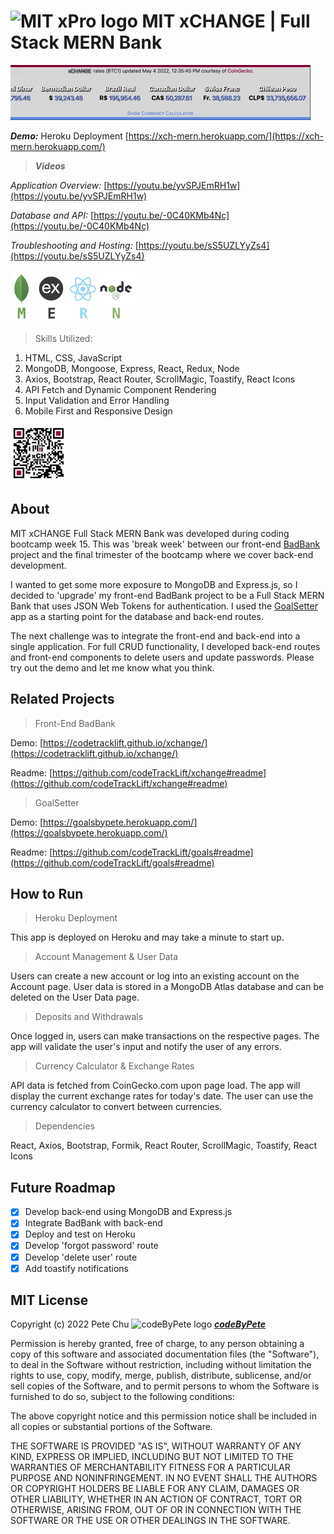# <img src='./frontend/public/favicon.ico' alt='MIT xPro logo' width='30'> **MIT xCHANGE** | Full Stack MERN Bank

<img src='./frontend/src/images/giphyStockTicker.gif' alt='MIT xCHANGE custom JavaScript stock ticker animated gif'>

 ***Demo:*** Heroku Deployment [https://xch-mern.herokuapp.com/](https://xch-mern.herokuapp.com/)
 
 >***Videos***

 *Application Overview:* [https://youtu.be/yvSPJEmRH1w](https://youtu.be/yvSPJEmRH1w)

 *Database and API:* [https://youtu.be/-0C40KMb4Nc](https://youtu.be/-0C40KMb4Nc)

 *Troubleshooting and Hosting:* [https://youtu.be/sS5UZLYyZs4](https://youtu.be/sS5UZLYyZs4)

<img src='./frontend/src/images/mernStackTrans.png' alt='MongoDB, Express.js, React.js, Node.js MERN Stack' width='200'>
 

 > Skills Utilized:
 <ol>
    <li>HTML, CSS, JavaScript</li>
    <li>MongoDB, Mongoose, Express, React, Redux, Node</li>
    <li>Axios, Bootstrap, React Router, ScrollMagic, Toastify, React Icons</li>
    <li>API Fetch and Dynamic Component Rendering</li>
    <li>Input Validation and Error Handling</li>
    <li>Mobile First and Responsive Design</li>
 </ol>

 <img src='./frontend/src/images/qr-xchmern.png' alt='MIT xCHANGE MERN Bank QR code' width='90'> 

## About

MIT xCHANGE Full Stack MERN Bank was developed during coding bootcamp week 15. This was 'break week' between our front-end [BadBank](https://codetracklift.github.io/xchange/) project and the final trimester of the bootcamp where we cover back-end development.

I wanted to get some more exposure to MongoDB and Express.js, so I decided to 'upgrade' my front-end BadBank project to be a Full Stack MERN Bank that uses JSON Web Tokens for authentication.  I used the [GoalSetter](https://goalsbypete.herokuapp.com/) app as a starting point for the database and  back-end routes.

The next challenge was to integrate the front-end and back-end into a single application.  For full CRUD functionality, I  developed back-end routes and front-end components to delete users and update passwords.  Please try out the demo and let me know what you think.

## Related Projects

> Front-End BadBank

Demo: [https://codetracklift.github.io/xchange/](https://codetracklift.github.io/xchange/)

Readme: [https://github.com/codeTrackLift/xchange#readme](https://github.com/codeTrackLift/xchange#readme)

> GoalSetter

Demo: [https://goalsbypete.herokuapp.com/](https://goalsbypete.herokuapp.com/)

Readme: [https://github.com/codeTrackLift/goals#readme](https://github.com/codeTrackLift/goals#readme)

## How to Run

> Heroku Deployment

This app is deployed on Heroku and may take a minute to start up.

> Account Management & User Data

Users can create a new account or log into an existing account on the Account page. User data is stored in a MongoDB Atlas database and can be deleted on the User Data page.

> Deposits and Withdrawals

Once logged in, users can make transactions on the respective pages. The app will validate the user's input and notify the user of any errors.

> Currency Calculator & Exchange Rates

API data is fetched from CoinGecko.com upon page load. The app will display the current exchange rates for today's date. The user can use the currency calculator to convert between currencies.

> Dependencies

React, Axios, Bootstrap, Formik, React Router, ScrollMagic, Toastify, React Icons

## Future Roadmap

- [x] Develop back-end using MongoDB and Express.js
- [x] Integrate BadBank with back-end
- [x] Deploy and test on Heroku
- [x] Develop 'forgot password' route
- [x] Develop 'delete user' route
- [x] Add toastify notifications

## MIT License

Copyright (c) 2022 Pete Chu <img src='https://codetracklift.github.io/codeTrackLift/logos/giphyPharma2Code.gif' alt='codeByPete logo' width='25'> ***[codeByPete](https://www.codebypete.com/)***

Permission is hereby granted, free of charge, to any person obtaining a copy of this software and associated documentation files (the "Software"), to deal in the Software without restriction, including without limitation the rights to use, copy, modify, merge, publish, distribute, sublicense, and/or sell copies of the Software, and to permit persons to whom the Software is furnished to do so, subject to the following conditions:

The above copyright notice and this permission notice shall be included in all copies or substantial portions of the Software.

THE SOFTWARE IS PROVIDED "AS IS", WITHOUT WARRANTY OF ANY KIND, EXPRESS OR IMPLIED, INCLUDING BUT NOT LIMITED TO THE WARRANTIES OF MERCHANTABILITY FITNESS FOR A PARTICULAR PURPOSE AND NONINFRINGEMENT. IN NO EVENT SHALL THE AUTHORS OR COPYRIGHT HOLDERS BE LIABLE FOR ANY CLAIM, DAMAGES OR OTHER LIABILITY, WHETHER IN AN ACTION OF CONTRACT, TORT OR OTHERWISE, ARISING FROM, OUT OF OR IN CONNECTION WITH THE SOFTWARE OR THE USE OR OTHER DEALINGS IN THE SOFTWARE.